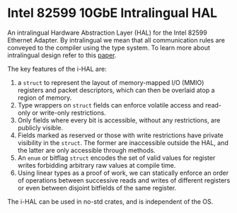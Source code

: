 # Intel 82599 10GbE Intralingual HAL

An intralingual Hardware Abstraction Layer (HAL) for the Intel 82599 Ethernet Adapter. By intralingual we mean that all communication rules are conveyed to the compiler using the type system. To learn more about intralingual design refer to this [paper](https://dl.acm.org/doi/10.1145/3625275.3625398).

The key features of the i-HAL are:
1. a `struct` to represent the layout of memory-mapped I/O (MMIO) registers and packet descriptors, which can then be overlaid atop a region of memory.
2. Type wrappers on `struct` fields can enforce volatile access and read-only or write-only restrictions.
3. Only fields where every bit is accessible, without any restrictions, are publicly visible.
4. Fields marked as reserved or those with write restrictions have private visibility in the `struct`. The former are inaccessible outside the HAL, and the latter are only accessible through methods.
5. An `enum` or bitflag `struct` encodes the set of valid values for register writes forbidding arbitrary raw values at compile time.
6. Using linear types as a proof of work, we can statically enforce an order of operations between successive reads and writes of different registers or even between disjoint bitfields of the same register.

The i-HAL can be used in no-std crates, and is independent of the OS.
